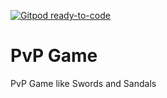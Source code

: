 [![Gitpod ready-to-code](https://img.shields.io/badge/Gitpod-ready--to--code-blue?logo=gitpod)](https://gitpod.io/#https://github.com/ramazanemreosmanoglu/pvp-game)

# PvP Game

PvP Game like Swords and Sandals